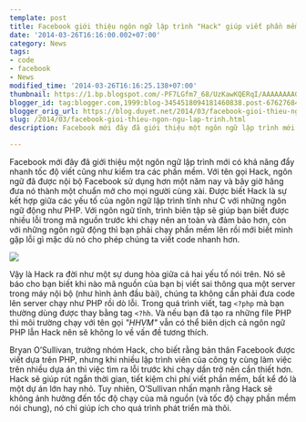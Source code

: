 ```yaml
---
template: post
title: Facebook giới thiệu ngôn ngữ lập trình "Hack" giúp viết phần mềm nhanh hơn
date: '2014-03-26T16:16:00.002+07:00'
category: News
tags:
- code
- facebook
- News
modified_time: '2014-03-26T16:16:25.138+07:00'
thumbnail: https://1.bp.blogspot.com/-PF7LGfm7_68/UzKawKQERqI/AAAAAAAAGe4/OxfzzOKWb04/s1600/2442182_Facebook_Hack.png
blogger_id: tag:blogger.com,1999:blog-3454518094181460838.post-6762768401967865720
blogger_orig_url: https://blog.duyet.net/2014/03/facebook-gioi-thieu-ngon-ngu-lap-trinh.html
slug: /2014/03/facebook-gioi-thieu-ngon-ngu-lap-trinh.html
description: Facebook mới đây đã giới thiệu một ngôn ngữ lập trình mới có khả năng đẩy nhanh tốc độ viết cũng như kiểm tra các phần mềm. Với tên gọi Hack, ngôn ngữ đã được nội bộ Facebook sử dụng hơn một năm nay và bây giờ hãng đưa nó thành một chuẩn mở cho mọi người cùng xài.

---
```


Facebook mới đây đã giới thiệu một ngôn ngữ lập trình mới có khả năng đẩy nhanh tốc độ viết cũng như kiểm tra các phần mềm. Với tên gọi Hack, ngôn ngữ đã được nội bộ Facebook sử dụng hơn một năm nay và bây giờ hãng đưa nó thành một chuẩn mở cho mọi người cùng xài.
 Được biết Hack là sự kết hợp giữa các yếu tố của ngôn ngữ lập trình tĩnh như C với những ngôn ngữ động như PHP. Với ngôn ngữ tĩnh, trình biên tập sẽ giúp bạn biết được nhiều lỗi trong mã nguồn trước khi chạy nên an toàn và đảm bảo hơn, còn với những ngôn ngữ động thì bạn phải chạy phần mềm lên rồi mới biết mình gặp lỗi gì mặc dù nó cho phép chúng ta viết code nhanh hơn.

![](https://1.bp.blogspot.com/-PF7LGfm7_68/UzKawKQERqI/AAAAAAAAGe4/OxfzzOKWb04/s1600/2442182_Facebook_Hack.png)

Vậy là Hack ra đời như một sự dung hòa giữa cả hai yếu tố nói trên. Nó sẽ báo cho bạn biết khi nào mã nguồn của bạn bị viết sai thông qua một server trong máy nội bộ (như hình ảnh đầu bài), chúng ta không cần phải đưa code lên server chạy như PHP rồi dò lỗi. Trong quá trình viết, tag `<?php` mà bạn thường dùng được thay bằng tag `<?hh`. Và nếu bạn đã tạo ra những file PHP thì môi trường chạy với tên gọi *"HHVM"* vẫn có thể biên dịch cả ngôn ngữ PHP lẫn Hack nên sẽ không lo về vấn đề tương thích.

Bryan O’Sullivan, trưởng nhóm Hack, cho biết rằng bản thân Facebook được viết dựa trên PHP, nhưng khi nhiều lập trình viên của công ty cùng làm việc trên nhiều dựa án thì việc tìm ra lỗi trước khi chạy dần trở nên cần thiết hơn. Hack sẽ giúp rút ngắn thời gian, tiết kiệm chi phí viết phần mềm, bất kể đó là một dự án lớn hay nhỏ. Tuy nhiên, O’Sullivan nhấn mạnh rằng Hack sẽ không ảnh hưởng đến tốc độ chạy của mã nguồn (và tốc độ chạy phần mềm nói chung), nó chỉ giúp ích cho quá trình phát triển mà thôi.
